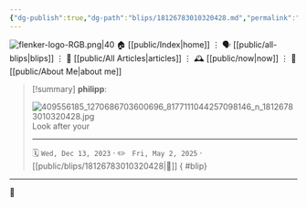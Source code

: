 ```yaml
---
{"dg-publish":true,"dg-path":"blips/18126783010320428.md","permalink":"/blips/18126783010320428/","title":"philipp on instagram @ 2023-12-13","created":"2023-12-13T16:00:00","updated":"2025-05-02T17:43:08"}
---
```



<div class="transclusion internal-embed is-loaded"><div class="markdown-embed">




![flenker-logo-RGB.png|40](/img/user/attachments/flenker-logo-RGB.png)
🏠 [[public/Index\|home]]  ⋮ 🗣️ [[public/all-blips\|blips]] ⋮  📝 [[public/All Articles\|articles]]  ⋮ 🕰️ [[public/now\|now]] ⋮ 🪪 [[public/About Me\|about me]]


</div></div>


> [!summary] **philipp**:
>
> ![409556185_1270686703600696_8177111044257098146_n_18126783010320428.jpg](/img/user/attachments/409556185_1270686703600696_8177111044257098146_n_18126783010320428.jpg)
> Look after your
> - - -
>
> 🗓️ <code>Wed, Dec 13, 2023</code>  · ✏️ <code> Fri, May 2, 2025</code>  · [[public/blips/18126783010320428\|🔗]]
{ #blip}


- - -

 👾

